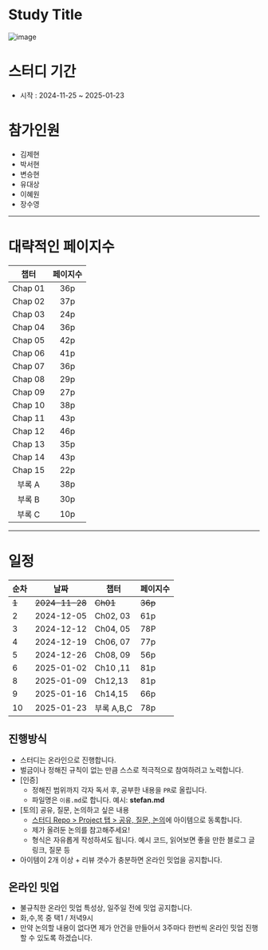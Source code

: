 # Study Title

![image](https://github.com/user-attachments/assets/b9fd40f3-bd7a-442d-94e1-8db43daa5c5f)

# 스터디 기간

- 시작 : 2024-11-25 ~ 2025-01-23

# 참가인원

- 김제현
- 박서현
- 변승현
- 유대상
- 이혜원
- 장수영

---

# 대략적인 페이지수

|  챕터   | 페이지수 |
| :-----: | :------: |
| Chap 01 |   36p    |
| Chap 02 |   37p    |
| Chap 03 |   24p    |
| Chap 04 |   36p    |
| Chap 05 |   42p    |
| Chap 06 |   41p    |
| Chap 07 |   36p    |
| Chap 08 |   29p    |
| Chap 09 |   27p    |
| Chap 10 |   38p    |
| Chap 11 |   43p    |
| Chap 12 |   46p    |
| Chap 13 |   35p    |
| Chap 14 |   43p    |
| Chap 15 |   22p    |
| 부록 A  |   38p    |
| 부록 B  |   30p    |
| 부록 C  |   10p    |

---

# 일정

| 순차  | 날짜           | 챕터       | 페이지수 |
| ----- | -------------- | ---------- | -------- |
| ~~1~~ | ~~2024-11-28~~ | ~~Ch01~~   | ~~36p~~  |
| 2     | 2024-12-05     | Ch02, 03   | 61p      |
| 3     | 2024-12-12     | Ch04, 05   | 78P      |
| 4     | 2024-12-19     | Ch06, 07   | 77p      |
| 5     | 2024-12-26     | Ch08, 09   | 56p      |
| 6     | 2025-01-02     | Ch10 ,11   | 81p      |
| 8     | 2025-01-09     | Ch12,13    | 81p      |
| 9     | 2025-01-16     | Ch14,15    | 66p      |
| 10    | 2025-01-23     | 부록 A,B,C | 78p      |

## 진행방식

- 스터디는 온라인으로 진행합니다.
- 벌금이나 정해진 규칙이 없는 만큼 스스로 적극적으로 참여하려고 노력합니다.
- [인증]
  - 정해진 범위까지 각자 독서 후, 공부한 내용을 `PR`로 올립니다.
  - 파일명은 `이름.md`로 합니다. 예시: **stefan.md**
- [토의] 공유, 질문, 논의하고 싶은 내용
  - [스터디 Repo > Project 탭 > 공유, 질문, 논의](https://github.com/orgs/Zero-ToHero/projects/1/views/1)에 아이템으로 동록합니다.
  - 제가 올려둔 논의를 참고해주세요!
  - 형식은 자유롭게 작성하셔도 됩니다. 예시 코드, 읽어보면 좋을 만한 블로그 글 링크, 질문 등
- 아이템이 2개 이상 + 리뷰 갯수가 충분하면 온라인 밋업을 공지합니다.

## 온라인 밋업

- 불규칙한 온라인 밋업 특성상, 일주일 전에 밋업 공지합니다.
- 화,수,목 중 택1 / 저녁9시
- 만약 논의할 내용이 없다면 제가 안건을 만들어서 3주마다 한번씩 온라인 밋업 진행할 수 있도록 하겠습니다.
